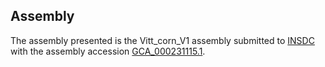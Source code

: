 

Assembly
--------

The assembly presented is the Vitt\_corn\_V1 assembly submitted to
[INSDC](http://www.insdc.org) with the assembly accession
[GCA\_000231115.1](http://www.ebi.ac.uk/ena/data/view/GCA_000231115.1).

